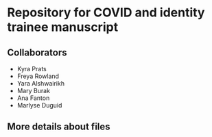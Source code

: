 # Repository for COVID and identity trainee manuscript

## Collaborators
- Kyra Prats
- Freya Rowland
- Yara Alshwairikh
- Mary Burak
- Ana Fanton
- Marlyse Duguid

## More details about files

